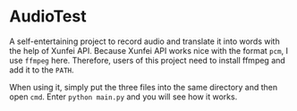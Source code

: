 # AudioTest

A self-entertaining project to record audio and translate it into words with the help of Xunfei API. Because Xunfei API works nice with the format `pcm`, I use `ffmpeg` here. Therefore, users of this project need to install ffmpeg and add it to the `PATH`.

When using it, simply put the three files into the same directory and then open `cmd`. Enter `python main.py` and you will see how it works.
